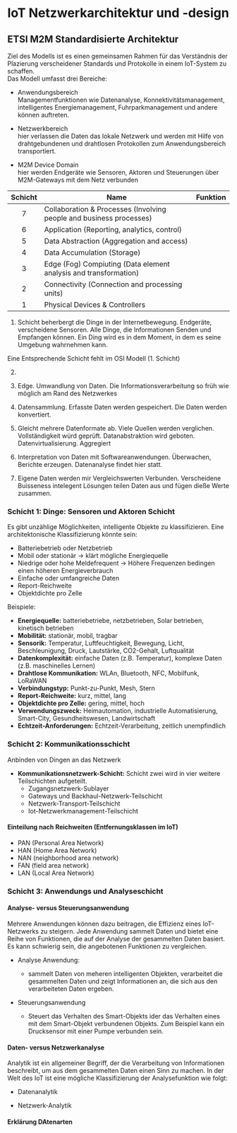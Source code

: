 # IoT Netzwerkarchitektur und -design

## ETSI M2M Standardisierte Architektur
Ziel des Modells ist es einen gemeinsamen Rahmen für das Verständnis der Plazierung verscheidener Standards und Protokolle in einem IoT-System zu schaffen.  
Das Modell umfasst drei Bereiche:
+ Anwendungsbereich  
Managementfunktionen wie Datenanalyse, Konnektivitätsmanagement, intelligentes Energiemanagement, Fuhrparkmanagement und andere können auftreten.

+ Netzwerkbereich  
hier verlassen die Daten das lokale Netzwerk und werden mit Hilfe von drahtgebundenen und drahtlosen Protokollen zum Anwendungsbereich transportiert.

+ M2M Device Domain  
hier werden Endgeräte wie Sensoren, Aktoren und Steuerungen über M2M-Gateways mit dem Netz verbunden

|Schicht|Name|Funktion|
|:---:|---|---|
|7|Collaboration & Processes (Involving people and business processes)||
|6|Application (Reporting, analytics, control)||
|5|Data Abstraction (Aggregation and access)||
|4|Data Accumulation (Storage)||
|3|Edge (Fog) Compiuting (Data element analysis and transformation)||
|2|Connectivity (Connection and processing units)||
|1|Physical Devices & Controllers||

1. Schicht beherbergt die Dinge in der Internetbewegung. Endgeräte, verscheidene Sensoren. Alle Dinge, die Informationen Senden und Empfangen können. Ein Ding wird es in dem Moment, in dem es seine Umgebung wahrnehmen kann.

Eine Entsprechende Schicht fehlt im OSI Modell (1. Schicht)

2. 

3. Edge. Umwandlung von Daten. Die Informationsverarbeitung so früh wie möglich am Rand des Netzwerkes

4. Datensammlung. Erfasste Daten werden gespeichert. Die Daten werden konvertiert. 

5. Gleicht mehrere Datenformate ab. Viele Quellen werden verglichen. Vollständigkeit würd geprüft. Datanabstraktion wird geboten. Datenvirtualisierung. Aggregiert

6. Interpretation von Daten mit Softwareanwendungen. Überwachen, Berichte erzeugen. Datenanalyse findet hier statt. 

7. Eigene Daten werden mir Vergleichswerten Verbunden. Verscheidene Buisseness intelegent Lösungen teilen Daten aus und fügen dieße Werte zusammen.

### Schicht 1: Dinge: Sensoren und Aktoren Schicht
Es gibt unzählige Möglichkeiten, intelligente Objekte zu klassifizieren. Eine architektonische Klassifizierung könnte sein:
+ Batteriebetrieb oder Netzbetrieb
+ Mobil oder stationär -> klärt mögliche Energiequelle
+ Niedrige oder hohe Meldefrequent -> Höhere Frequenzen bedingen einen höheren Energieverbrauch
+ Einfache oder umfangreiche Daten
+ Report-Reichweite
+ Objektdichte pro Zelle


Beispiele:
+ **Energiequelle:**  batteriebetriebe, netzbetrieben, Solar betrieben, kinetisch betrieben
+ **Mobilität:** stationär, mobil, tragbar
+ **Sensorik:** Temperatur, Luftfeuchtigkeit, Bewegung, Licht, Beschleunigung, Druck, Lautstärke, CO2-Gehalt, Luftqualität
+ **Datenkomplexität:** einfache Daten (z.B. Temperatur), komplexe Daten (z.B. maschinelles Lernen)
+ **Drahtlose Kommunikation:** WLAn, Bluetooth, NFC, Mobilfunk, LoRaWAN
+ **Verbindungstyp:** Punkt-zu-Punkt, Mesh, Stern
+ **Report-Reichweite:** kurz, mittel, lang
+ **Objektdichte pro Zelle:** gering, mittel, hoch
+ **Verwendungszweck:** Heimautomation, industrielle Automatisierung, Smart-City, Gesundheitswesen, Landwirtschaft
+ **Echtzeit-Anforderungen:** Echtzeit-Verarbeitung, zeitlich unempfindlich

### Schicht 2: Kommunikationsschicht
Anbinden von Dingen an das Netzwerk

+ **Kommunikationsnetzwerk-Schicht:** Schicht zwei wird in vier weitere Teilschichten aufgeteilt.
    + Zugangsnetzwerk-Sublayer
    + Gateways und Backhaul-Netzwerk-Teilschicht
    + Netzwerk-Transport-Teilschicht
    + Iot-Netzwerkmanagement-Teilschicht

#### Einteilung nach Reichweiten (Entfernungsklassen im IoT)
+ PAN (Personal Area Network)
+ HAN (Home Area Network)
+ NAN (neighborhood area network)
+ FAN (field area network)
+ LAN (Local Area Network)

### Schicht 3: Anwendungs und Analyseschicht

#### Analyse- versus Steuerungsanwendung
Mehrere Anwendungen können dazu beitragen, die Effizienz eines IoT-Netzwerks zu steigern. Jede Anwendung sammelt Daten und bietet eine Reihe von Funktionen, die auf der Analyse der gesammelten Daten basiert. Es kann schwierig sein, die angebotenen Funktionen zu vergleichen.
+ Analyse Anwendung:
    + sammelt Daten von meheren intelligenten Objekten, verarbeitet die gesammelten Daten und zeigt Informationen an, die sich aus den verarbeiteten Daten ergeben.

+ Steuerungsanwendung
    + Steuert das Verhalten des Smart-Objekts ider das Verhalten eines mit dem Smart-Objekt verbundenen Objekts. Zum Beispiel kann ein Drucksensor mit einer Pumpe verbunden sein.

#### Daten- versus Netzwerkanalyse
Analytik ist ein allgemeiner Begriff, der die Verarbeitung von Informationen beschreibt, um aus dem gesammelten Daten einen Sinn zu machen. In der Welt des IoT ist eine mögliche Klassifizierung der Analysefunktion wie folgt:

+ Datenanalytik

* Netzwerk-Analytik

#### Erklärung DAtenarten
